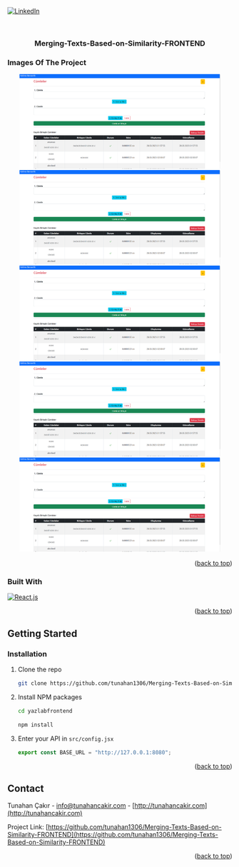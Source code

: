 <a id="readme-top"></a>

[![LinkedIn][linkedin-shield]][linkedin-url]

<!-- PROJECT LOGO -->
<br />
<div align="center">
  <h3 align="center">
    Merging-Texts-Based-on-Similarity-FRONTEND
  </h3>
</div>


### Images Of The Project

<div align="center">
  <img src="https://raw.githubusercontent.com/tunahan1306/Merging-Texts-Based-on-Similarity-FRONTEND/main/images/1.png" name="image-name" width="450px">
    <img src="https://raw.githubusercontent.com/tunahan1306/Merging-Texts-Based-on-Similarity-FRONTEND/main/images/1.png" name="image-name" width="450px">
    <img src="https://raw.githubusercontent.com/tunahan1306/Merging-Texts-Based-on-Similarity-FRONTEND/main/images/1.png" name="image-name" width="450px">
    <img src="https://raw.githubusercontent.com/tunahan1306/Merging-Texts-Based-on-Similarity-FRONTEND/main/images/1.png" name="image-name" width="450px">
    <img src="https://raw.githubusercontent.com/tunahan1306/Merging-Texts-Based-on-Similarity-FRONTEND/main/images/1.png" name="image-name" width="450px"> 
      
</div>

<p align="right">(<a href="#readme-top">back to top</a>)</p>




### Built With

[![React.js][React]][React-url]


<p align="right">(<a href="#readme-top">back to top</a>)</p>
 


<!-- GETTING STARTED -->
## Getting Started


### Installation

1. Clone the repo
   ```sh
   git clone https://github.com/tunahan1306/Merging-Texts-Based-on-Similarity-FRONTEND.git
   ``` 
2. Install NPM packages
    ```sh
    cd yazlabfrontend
    ```
    ```sh
    npm install
    ```
4. Enter your API in `src/config.jsx`
   ```js
   export const BASE_URL = "http://127.0.0.1:8080";
   ```

<p align="right">(<a href="#readme-top">back to top</a>)</p>


<!-- CONTACT -->
## Contact

Tunahan Çakır - info@tunahancakir.com - [http://tunahancakir.com](http://tunahancakir.com)

Project Link: [https://github.com/tunahan1306/Merging-Texts-Based-on-Similarity-FRONTEND](https://github.com/tunahan1306/Merging-Texts-Based-on-Similarity-FRONTEND)

<p align="right">(<a href="#readme-top">back to top</a>)</p>


<!-- MARKDOWN LINKS & IMAGES -->
[linkedin-shield]: https://img.shields.io/badge/-LinkedIn-black.svg?style=for-the-badge&logo=linkedin&colorB=555
[linkedin-url]: https://www.linkedin.com/in/tunahan-çakir-8ab376213/
[React]: https://img.shields.io/badge/React-20232A?style=for-the-badge&logo=react&logoColor=61DAFB
[React-url]: https://react.dev
